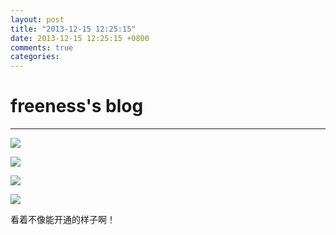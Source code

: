 ```yaml
---
layout: post
title: "2013-12-15 12:25:15"
date: 2013-12-15 12:25:15 +0800
comments: true
categories: 
---
```


# freeness's blog

----------

![](http://okqmqrbgo.bkt.clouddn.com/201312151225151.jpg)

![](http://okqmqrbgo.bkt.clouddn.com/201312151225152.jpg)

![](http://okqmqrbgo.bkt.clouddn.com/201312151225153.jpg)

![](http://okqmqrbgo.bkt.clouddn.com/201312151225154.jpg)

>
看着不像能开通的样子啊！
